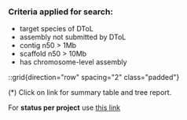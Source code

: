 ### Criteria applied for search:
  - target species of DToL
  - assembly not submitted by DToL
  - contig n50 > 1Mb
  - scaffold n50 > 10Mb
  - has chromosome-level assembly

::grid{direction="row" spacing="2" class="padded"}

(*) Click on link for summary table and tree report.

For **status per project** use [this link](https://goat.genomehubs.org/search?query=long_list%3Ddtol%20AND%20bioproject%3D%21prjeb40665%20AND%20tax_rank%28species%29%20AND%20ebp_metric_date&result=taxon&includeEstimates=true&summaryValues=count&taxonomy=ncbi&size=10&offset=0&fields=assembly_level%2Cassembly_span%2Cbioproject%2Csequencing_status%2Csequencing_status_africabp%2Csequencing_status_ag100pest%2Csequencing_status_agi%2Csequencing_status_arg%2Csequencing_status_asg%2Csequencing_status_b10k%2Csequencing_status_bat1k%2Csequencing_status_canbp%2Csequencing_status_cbp%2Csequencing_status_ccgp%2Csequencing_status_cfgp%2Csequencing_status_dtol%2Csequencing_status_ebpn%2Csequencing_status_endemixit%2Csequencing_status_erga%2Csequencing_status_erga-pil%2Csequencing_status_erga-bge%2Csequencing_status_eurofish%2Csequencing_status_gaga%2Csequencing_status_gap%2Csequencing_status_gbr%2Csequencing_status_giga%2Csequencing_status_i5k%2Csequencing_status_ilebp%2Csequencing_status_1kfg%2Csequencing_status_lmgp%2Csequencing_status_loewe-tbg%2Csequencing_status_metainvert%2Csequencing_status_ogg%2Csequencing_status_omg%2Csequencing_status_other%2Csequencing_status_pgp%2Csequencing_status_prgp%2Csequencing_status_squalomix%2Csequencing_status_tsi%2Csequencing_status_vgp%2Csequencing_status_zoonomia&names=&ranks=&report=tree&cat=sequencing_status_dtol&collapseMonotypic=true&treeStyle=rect&treeThreshold=2000&pointSize=15#long_list=dtol%20AND%20bioproject=!prjeb40665%20AND%20tax_rank(species)%20AND%20ebp_metric_date)
